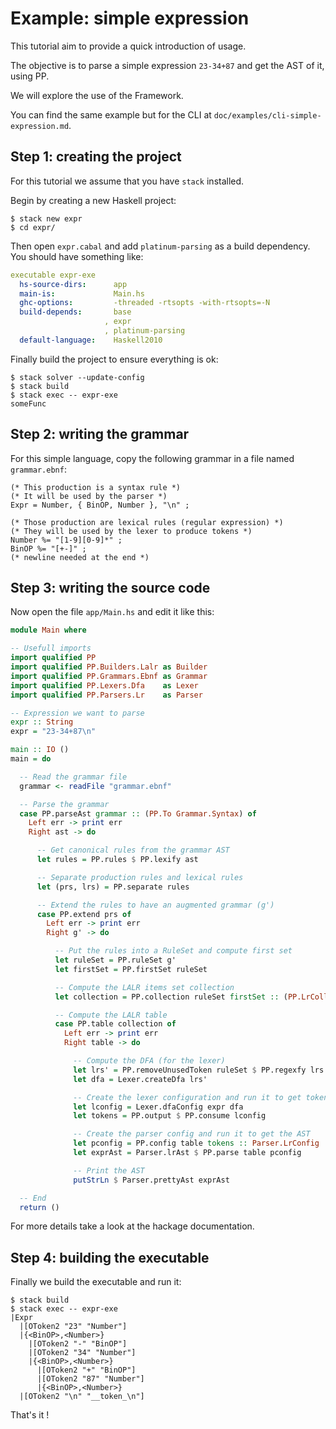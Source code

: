 # Example: simple expression
This tutorial aim to provide a quick introduction of usage.

The objective is to parse a simple expression `23-34+87` and get the AST of it, using PP.

We will explore the use of the Framework.

You can find the same example but for the CLI at `doc/examples/cli-simple-expression.md`.

## Step 1: creating the project
For this tutorial we assume that you have `stack` installed.

Begin by creating a new Haskell project:

  ```console
  $ stack new expr
  $ cd expr/
  ```

Then open `expr.cabal` and add `platinum-parsing` as a build dependency. You should have something like:

  ```yaml
  executable expr-exe
    hs-source-dirs:      app
    main-is:             Main.hs
    ghc-options:         -threaded -rtsopts -with-rtsopts=-N
    build-depends:       base
                       , expr
                       , platinum-parsing
    default-language:    Haskell2010
  ```

Finally build the project to ensure everything is ok:

  ```console
  $ stack solver --update-config
  $ stack build
  $ stack exec -- expr-exe
  someFunc
  ```

## Step 2: writing the grammar
For this simple language, copy the following grammar in a file named `grammar.ebnf`:

  ```ebnf
  (* This production is a syntax rule *)
  (* It will be used by the parser *)
  Expr = Number, { BinOP, Number }, "\n" ;

  (* Those production are lexical rules (regular expression) *)
  (* They will be used by the lexer to produce tokens *)
  Number %= "[1-9][0-9]*" ;
  BinOP %= "[+-]" ;
  (* newline needed at the end *)
  ```

## Step 3: writing the source code
Now open the file `app/Main.hs` and edit it like this:

  ```haskell
  module Main where

  -- Usefull imports
  import qualified PP
  import qualified PP.Builders.Lalr as Builder
  import qualified PP.Grammars.Ebnf as Grammar
  import qualified PP.Lexers.Dfa    as Lexer
  import qualified PP.Parsers.Lr    as Parser

  -- Expression we want to parse
  expr :: String
  expr = "23-34+87\n"

  main :: IO ()
  main = do

    -- Read the grammar file
    grammar <- readFile "grammar.ebnf"

    -- Parse the grammar
    case PP.parseAst grammar :: (PP.To Grammar.Syntax) of
      Left err -> print err
      Right ast -> do

        -- Get canonical rules from the grammar AST
        let rules = PP.rules $ PP.lexify ast

        -- Separate production rules and lexical rules
        let (prs, lrs) = PP.separate rules

        -- Extend the rules to have an augmented grammar (g')
        case PP.extend prs of
          Left err -> print err
          Right g' -> do

            -- Put the rules into a RuleSet and compute first set
            let ruleSet = PP.ruleSet g'
            let firstSet = PP.firstSet ruleSet

            -- Compute the LALR items set collection
            let collection = PP.collection ruleSet firstSet :: (PP.LrCollection Builder.LalrItem)

            -- Compute the LALR table
            case PP.table collection of
              Left err -> print err
              Right table -> do

                -- Compute the DFA (for the lexer)
                let lrs' = PP.removeUnusedToken ruleSet $ PP.regexfy lrs
                let dfa = Lexer.createDfa lrs'

                -- Create the lexer configuration and run it to get tokens
                let lconfig = Lexer.dfaConfig expr dfa
                let tokens = PP.output $ PP.consume lconfig

                -- Create the parser config and run it to get the AST
                let pconfig = PP.config table tokens :: Parser.LrConfig
                let exprAst = Parser.lrAst $ PP.parse table pconfig

                -- Print the AST
                putStrLn $ Parser.prettyAst exprAst

    -- End
    return ()
  ```

For more details take a look at the hackage documentation.

## Step 4: building the executable
Finally we build the executable and run it:

  ```console
  $ stack build
  $ stack exec -- expr-exe
  |Expr
    |[OToken2 "23" "Number"]
    |{<BinOP>,<Number>}
      |[OToken2 "-" "BinOP"]
      |[OToken2 "34" "Number"]
      |{<BinOP>,<Number>}
        |[OToken2 "+" "BinOP"]
        |[OToken2 "87" "Number"]
        |{<BinOP>,<Number>}
    |[OToken2 "\n" "__token_\n"]
  ```

That's it !
